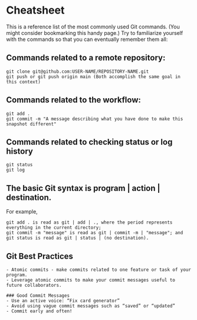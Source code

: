 
# Cheatsheet

This is a reference list of the most commonly used Git commands. (You might consider bookmarking this handy page.) Try to familiarize yourself with the commands so that you can eventually remember them all:

## Commands related to a remote repository:
    git clone git@github.com:USER-NAME/REPOSITORY-NAME.git
    git push or git push origin main (Both accomplish the same goal in this context)
## Commands related to the workflow:
    git add .
    git commit -m "A message describing what you have done to make this snapshot different"
## Commands related to checking status or log history
    git status
    git log

## The basic Git syntax is program | action | destination.

For example,

    git add . is read as git | add | ., where the period represents everything in the current directory;
    git commit -m "message" is read as git | commit -m | "message"; and
    git status is read as git | status | (no destination).

## Git Best Practices

    - Atomic commits - make commits related to one feature or task of your program.
    - Leverage atomic commits to make your commit messages useful to future collaborators.

    ### Good Commit Messages
    - Use an active voice: “Fix card generator”
    - Avoid using vague commit messages such as “saved” or “updated”
    - Commit early and often!